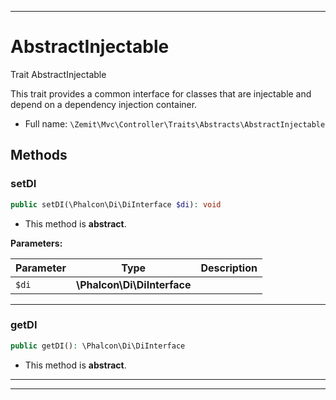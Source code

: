 ***

# AbstractInjectable

Trait AbstractInjectable

This trait provides a common interface for classes that are injectable
and depend on a dependency injection container.

* Full name: `\Zemit\Mvc\Controller\Traits\Abstracts\AbstractInjectable`




## Methods


### setDI



```php
public setDI(\Phalcon\Di\DiInterface $di): void
```




* This method is **abstract**.



**Parameters:**

| Parameter | Type | Description |
|-----------|------|-------------|
| `$di` | **\Phalcon\Di\DiInterface** |  |





***

### getDI



```php
public getDI(): \Phalcon\Di\DiInterface
```




* This method is **abstract**.







***

***

